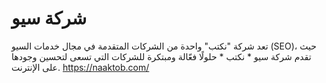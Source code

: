 # شركة سيو
تعد شركة "نكتب" واحدة من الشركات المتقدمة في مجال خدمات السيو (SEO)، حيث تقدم  شركة سيو    * نكتب *  حلولًا فعّالة ومبتكرة للشركات التي تسعى لتحسين وجودها على الإنترنت.
https://naaktob.com/
